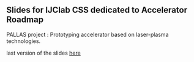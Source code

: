 ## Slides for IJClab CSS dedicated to Accelerator Roadmap

PALLAS project : Prototyping accelerator based on laser-plasma technologies.

last version of the slides [here](https://kevincassou.github.io/slides/CSS_IJClab_2022/slides/CSS_ICJlab_LPA2022.html)



